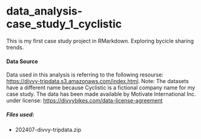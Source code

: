 # data_analysis-case_study_1_cyclistic
This is my first case study project in RMarkdown.  Exploring bycicle sharing trends.

#### Data Source
Data used in this analysis is referring to the following resourse: https://divvy-tripdata.s3.amazonaws.com/index.html.
Note: The datasets have a different name because Cyclistic is a fictional company name for my case study. 
The data has been made available by Motivate International Inc. under license: https://divvybikes.com/data-license-agreement 

##### Files used:

* 202407-divvy-tripdata.zip
